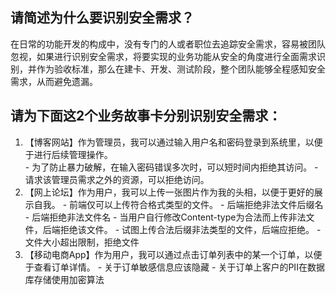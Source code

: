 ## 请简述为什么要识别安全需求？
在日常的功能开发的构成中，没有专门的人或者职位去追踪安全需求，容易被团队忽视，如果进行识别安全需求，将要实现的业务功能从安全的角度进行全面需求识别，并作为验收标准，那么在建卡、开发、测试阶段，整个团队能够全程感知安全需求，从而避免遗漏。
## 请为下面这2个业务故事卡分别识别安全需求：
  1. 【博客网站】作为管理员，我可以通过输入用户名和密码登录到系统里，以便于进行后续管理操作。  
    - 为了防止暴力破解，在输入密码错误多次时，可以短时间内拒绝其访问。
    - 请求该管理员需求之外的资源，可以拒绝访问。
  2. 【网上论坛】作为用户，我可以上传一张图片作为我的头相，以便于更好的展示自我。
    - 前端仅可以上传符合格式类型的文件。
    - 后端拒绝非法文件后缀名
    - 后端拒绝非法文件名
    - 当用户自行修改Content-type为合法而上传非法文件，后端拒绝该文件。
    - 试图上传合法后缀非法类型的文件，后端应拒绝。
    - 文件大小超出限制，拒绝文件
  3. 【移动电商App】作为用户，我可以通过点击订单列表中的某一个订单，以便于查看订单详情。
    - 关于订单敏感信息应该隐藏
    - 关于订单上客户的PII在数据库存储使用加密算法
